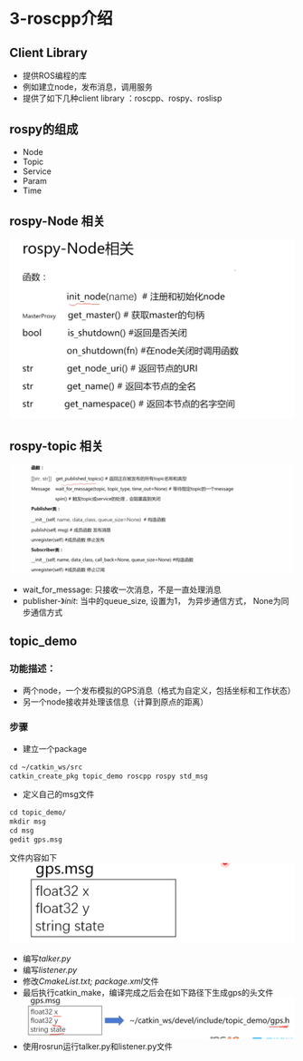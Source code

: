 # 3-roscpp介绍



## Client Library
* 提供ROS编程的库  
* 例如建立node，发布消息，调用服务
* 提供了如下几种client library ：roscpp、rospy、roslisp

## rospy的组成
* Node  
* Topic  
* Service  
* Param  
* Time  

## rospy-Node 相关
![avatar](/images_ros/pic4.png)

## rospy-topic 相关
![avatar](/images_ros/pic5.jpeg)
* wait_for_message: 只接收一次消息，不是一直处理消息  
* publisher-》_init_: 当中的queue_size, 设置为1， 为异步通信方式， None为同步通信方式

## topic_demo
### 功能描述：   
* 两个node，一个发布模拟的GPS消息（格式为自定义，包括坐标和工作状态）  
* 另一个node接收并处理该信息（计算到原点的距离）
### 步骤
* 建立一个package 
```shell
cd ~/catkin_ws/src
catkin_create_pkg topic_demo roscpp rospy std_msg
```
* 定义自己的msg文件
```shell
cd topic_demo/
mkdir msg
cd msg
gedit gps.msg
```
文件内容如下
![avatar](/images_ros/pic6.png)
* 编写*talker.py*  
* 编写*listener.py*  
* 修改*CmakeList.txt; package.xml*文件  
* 最后执行catkin_make，编译完成之后会在如下路径下生成gps的头文件
![avatar](/images_ros/pic7.png)
* 使用rosrun运行talker.py和listener.py文件
